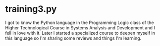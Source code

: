 # training3.py

I got to know the Python language in the Programming Logic class of the Higher Technological Course in Systems Analysis and Development and I fell in love with it.
Later I started a specialized course to deepen myself in this language so I'm sharing some reviews and things I'm learning.
